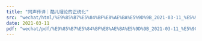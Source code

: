 ```yaml
---
title: "同声传译｜酷儿理论的正统化"
src: "wechat/html/%E9%85%B7%E5%84%BF%E8%AE%BA%E5%9D%9B_2021-03-11_%E5%90%8C%E5%A3%B0%E4%BC%A0%E8%AF%91%EF%BD%9C%E9%85%B7%E5%84%BF%E7%90%86%E8%AE%BA%E7%9A%84%E6%AD%A3%E7%BB%9F%E5%8C%96.html"
date: 2021-03-11
pdf: "wechat/pdf/%E9%85%B7%E5%84%BF%E8%AE%BA%E5%9D%9B_2021-03-11_%E5%90%8C%E5%A3%B0%E4%BC%A0%E8%AF%91%EF%BD%9C%E9%85%B7%E5%84%BF%E7%90%86%E8%AE%BA%E7%9A%84%E6%AD%A3%E7%BB%9F%E5%8C%96.pdf"
---
```

